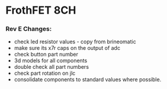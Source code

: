 # FrothFET 8CH

### Rev E Changes:

* check led resistor values - copy from brineomatic
* make sure its x7r caps on the output of adc
* check button part number
* 3d models for all components
* double check all part numbers
* check part rotation on jlc
* consolidate components to standard values where possible.